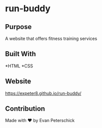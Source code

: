 # run-buddy

## Purpose
A website that offers fitness training services

## Built With
*HTML
*CSS

## Website
https://expeter8.github.io/run-buddy/

## Contribution
Made with ❤️ by Evan Peterschick
